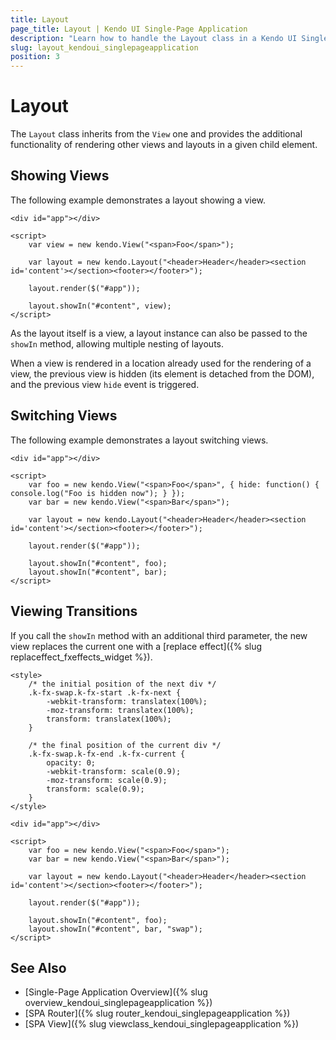 ```yaml
---
title: Layout
page_title: Layout | Kendo UI Single-Page Application
description: "Learn how to handle the Layout class in a Kendo UI Single-Page Application."
slug: layout_kendoui_singlepageapplication
position: 3
---
```


# Layout

The `Layout` class inherits from the `View` one and provides the additional functionality of rendering other views and layouts in a given child element.

## Showing Views

The following example demonstrates a layout showing a view.

    <div id="app"></div>

    <script>
        var view = new kendo.View("<span>Foo</span>");

        var layout = new kendo.Layout("<header>Header</header><section id='content'></section><footer></footer>");

        layout.render($("#app"));

        layout.showIn("#content", view);
    </script>

As the layout itself is a view, a layout instance can also be passed to the `showIn` method, allowing multiple nesting of layouts.

When a view is rendered in a location already used for the rendering of a view, the previous view is hidden (its element is detached from the DOM), and the previous view `hide` event is triggered.

## Switching Views

The following example demonstrates a layout switching views.

    <div id="app"></div>

    <script>
        var foo = new kendo.View("<span>Foo</span>", { hide: function() { console.log("Foo is hidden now"); } });
        var bar = new kendo.View("<span>Bar</span>");

        var layout = new kendo.Layout("<header>Header</header><section id='content'></section><footer></footer>");

        layout.render($("#app"));

        layout.showIn("#content", foo);
        layout.showIn("#content", bar);
    </script>

## Viewing Transitions

If you call the `showIn` method with an additional third parameter, the new view replaces the current one with a [replace effect]({% slug replaceffect_fxeffects_widget %}).

    <style>
        /* the initial position of the next div */
        .k-fx-swap.k-fx-start .k-fx-next {
            -webkit-transform: translatex(100%);
            -moz-transform: translatex(100%);
            transform: translatex(100%);
        }

        /* the final position of the current div */
        .k-fx-swap.k-fx-end .k-fx-current {
            opacity: 0;
            -webkit-transform: scale(0.9);
            -moz-transform: scale(0.9);
            transform: scale(0.9);
        }
    </style>

    <div id="app"></div>

    <script>
        var foo = new kendo.View("<span>Foo</span>");
        var bar = new kendo.View("<span>Bar</span>");

        var layout = new kendo.Layout("<header>Header</header><section id='content'></section><footer></footer>");

        layout.render($("#app"));

        layout.showIn("#content", foo);
        layout.showIn("#content", bar, "swap");
    </script>

<!--*-->
## See Also

* [Single-Page Application Overview]({% slug overview_kendoui_singlepageapplication %})
* [SPA Router]({% slug router_kendoui_singlepageapplication %})
* [SPA View]({% slug viewclass_kendoui_singlepageapplication %})
